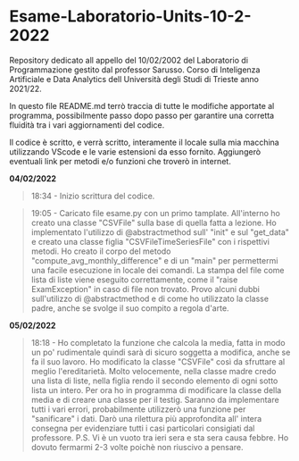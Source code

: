# Esame-Laboratorio-Units-10-2-2022

Repository dedicato all appello del 10/02/2002 del Laboratorio di Programmazione gestito dal professor Sarusso. 
Corso di Inteligenza Artificiale e Data Analytics dell Università degli Studi di Trieste anno 2021/22.

In questo file README.md terrò traccia di tutte le modifiche apportate al programma, possibilmente passo dopo passo per garantire una corretta fluidità tra i vari aggiornamenti del codice.

Il codice è scritto, e verrà scritto, interamente il locale sulla mia macchina utilizzando VScode e le varie estensioni da esso fornito. Aggiungerò eventuali link per metodi e/o funzioni che troverò in internet.

**04/02/2022** 
> 18:34 - Inizio scrittura del codice.

> 19:05 - Caricato file esame.py con un primo tamplate. All'interno ho creato una classe "CSVFile" sulla base di quella fatta a lezione. Ho implementato l'utilizzo di @abstractmethod sull' "init" e sul "get_data" e creato una classe figlia "CSVFileTimeSeriesFile" con i rispettivi metodi. Ho creato il corpo del metodo "compute_avg_monthly_difference" e di un "main" per permettermi una facile esecuzione in locale dei comandi. La stampa del file come lista di liste viene eseguito correttamente, come il "raise ExamException" in caso di file non trovato. Provo alcuni dubbi sull'utilizzo di @abstractmethod e di come ho utilizzato la classe padre, anche se svolge il suo compito a regola d'arte. 

**05/02/2022**
> 18:18 - Ho completato la funzione che calcola la media, fatta in modo un po' rudimentale quindi sarà di sicuro soggetta a modifica, anche se fa il suo lavoro. Ho modificato la classe "CSVFile" così da sfruttare al meglio l'ereditarietà. Molto velocemente, nella classe madre credo una lista di liste, nella figlia rendo il secondo elemento di ogni sotto lista un intero. Per ora ho in programma di modificare la classe della media e di creare una classe per il testig. Saranno da implementare tutti i vari errori, probabilmente utilizzerò una funzione per "sanificare" i dati. Darò una rilettura più approfondita all' intera consegna per evidenziare tutti i casi particolari consigiati dal professore. P.S. Vi è un vuoto tra ieri sera e sta sera causa febbre. Ho dovuto fermarmi 2-3 volte poichè non riuscivo a pensare.
